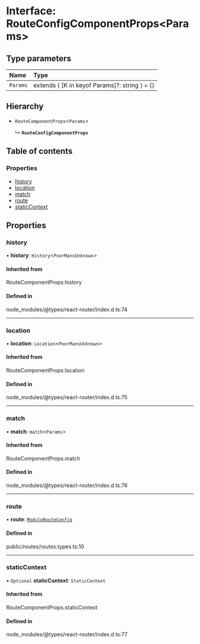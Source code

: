 # Interface: RouteConfigComponentProps<Params\>

## Type parameters

| Name | Type |
| :------ | :------ |
| `Params` | extends { [K in keyof Params]?: string } = {} |

## Hierarchy

- `RouteComponentProps`<`Params`\>

  ↳ **`RouteConfigComponentProps`**

## Table of contents

### Properties

- [history](../wiki/RouteConfigComponentProps#history)
- [location](../wiki/RouteConfigComponentProps#location)
- [match](../wiki/RouteConfigComponentProps#match)
- [route](../wiki/RouteConfigComponentProps#route)
- [staticContext](../wiki/RouteConfigComponentProps#staticcontext)

## Properties

### history

• **history**: `History`<`PoorMansUnknown`\>

#### Inherited from

RouteComponentProps.history

#### Defined in

node_modules/@types/react-router/index.d.ts:74

___

### location

• **location**: `Location`<`PoorMansUnknown`\>

#### Inherited from

RouteComponentProps.location

#### Defined in

node_modules/@types/react-router/index.d.ts:75

___

### match

• **match**: `match`<`Params`\>

#### Inherited from

RouteComponentProps.match

#### Defined in

node_modules/@types/react-router/index.d.ts:76

___

### route

• **route**: [`ModuleRouteConfig`](../wiki/ModuleRouteConfig)

#### Defined in

public/routes/routes.types.ts:10

___

### staticContext

• `Optional` **staticContext**: `StaticContext`

#### Inherited from

RouteComponentProps.staticContext

#### Defined in

node_modules/@types/react-router/index.d.ts:77
